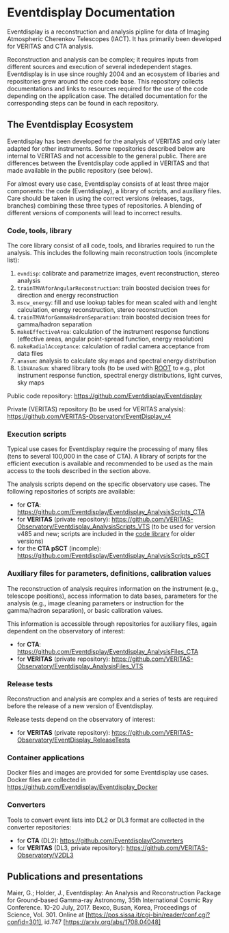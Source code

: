 # Eventdisplay Documentation

Eventdisplay is a reconstruction and analysis pipline for data of Imaging Atmospheric Cherenkov Telescopes (IACT). 
It has primarily been developed for VERITAS and CTA analysis.

Reconstruction and analysis can be complex; it requires inputs from different sources and execution of several indedependent stages.
Eventdisplay is in use since roughly 2004 and an ecosystem of libaries and repositories grew around the core code base.
This repository collects documentations and links to resources required for the use of the code depending on the application case.
The detailed documentation for the corresponding steps can be found in each repository.

## The Eventdisplay Ecosystem

Eventdisplay has been developed for the analysis of VERITAS and only later adapted for other instruments.
Some repositories described below are internal to VERITAS and not accessible to the general public.
There are differences between the Eventdisplay code applied in VERITAS and that made available in the
public repository (see below).

For almost every use case, Eventdisplay consists of at least three major components: the code (Eventdisplay), a library of scripts, and auxiliary files.
Care should be taken in using the correct versions (releases, tags, branches) combining these three types of repositories.
A blending of different versions of components will lead to incorrect results.

### Code, tools, library

The core library consist of all code, tools, and libraries required to run the analysis.
This includes the following main reconstruction tools (incomplete list):

1. `evndisp`: calibrate and parametrize images, event reconstruction, stereo analysis
2. `trainTMVAforAngularReconstruction`: train boosted decision trees for direction and energy reconstruction
3. `mscw_energy`: fill and use lookup tables for mean scaled with and lenght calculation, energy reconstruction, stereo reconstruction
4. `trainTMVAforGammaHadronSeparation`: train boosted decision trees for gamma/hadron separation
5. `makeEffectiveArea`: calculation of the instrument response functions (effective areas, angular point-spread function, energy resolution)
6. `makeRadialAcceptance`: calculation of radial camera acceptance from data files
7. `anasum`: analysis to calculate sky maps and spectral energy distribution
8. `libVAnaSum`: shared library tools (to be used with [ROOT](https://root.cern/) to e.g., plot instrument response function, spectral energy distributions, light curves, sky maps

Public code repository: <https://github.com/Eventdisplay/Eventdisplay>

Private (VERITAS) repository (to be used for VERITAS analysis): <https://github.com/VERITAS-Observatory/EventDisplay_v4>

### Execution scripts

Typical use cases for Eventdisplay require the processing of many files (tens to several 100,000 in the case of CTA).
A library of scripts for the efficient execution is available and recommended to be used as the main access to the tools described in the section above.

The analysis scripts depend on the specific observatory use cases. 
The following repositories of scripts are available:

- for **CTA**: <https://github.com/Eventdisplay/Eventdisplay_AnalysisScripts_CTA>
- for **VERITAS** (private repository): <https://github.com/VERITAS-Observatory/Eventdisplay_AnalysisScripts_VTS> (to be used for version v485 and new; scripts are included in the [code library](https://github.com/VERITAS-Observatory/EventDisplay_v4) for older versions)
- for the **CTA pSCT** (incomple): <https://github.com/Eventdisplay/Eventdisplay_AnalysisScripts_pSCT>

### Auxiliary files for parameters, definitions, calibration values

The reconstruction of analysis requires information on the instrument (e.g., telescope positions), access information to data bases, parameters for the analysis (e.g., image cleaning parameters or instruction for the gamma/hadron separation), or basic calibration values.

This information is accessible through repositories for auxiliary files, again dependent on the observatory of interest:

- for **CTA**: <https://github.com/Eventdisplay/Eventdisplay_AnalysisFiles_CTA>
- for **VERITAS** (private repository): <https://github.com/VERITAS-Observatory/Eventdisplay_AnalysisFiles_VTS>

### Release tests

Reconstruction and analysis are complex and a series of tests are required before the release of a new version of Eventdisplay.

Release tests depend on the observatory of interest:

- for **VERITAS** (private repository): <https://github.com/VERITAS-Observatory/EventDisplay_ReleaseTests>

### Container applications

Docker files and images are provided for some Eventdisplay use cases.
Docker files are collected in <https://github.com/Eventdisplay/Eventdisplay_Docker>

### Converters

Tools to convert event lists into DL2 or DL3 format are collected in the converter repositories:

- for **CTA** (DL2): <https://github.com/Eventdisplay/Converters>
- for **VERITAS** (DL3, private repository): <https://github.com/VERITAS-Observatory/V2DL3>

## Publications and presentations

Maier, G.; Holder, J., Eventdisplay: An Analysis and Reconstruction Package for Ground-based Gamma-ray Astronomy, 35th International Cosmic Ray Conference. 10-20 July, 2017. Bexco, Busan, Korea, Proceedings of Science, Vol. 301. Online at [https://pos.sissa.it/cgi-bin/reader/conf.cgi?confid=301], id.747 [https://arxiv.org/abs/1708.04048]


